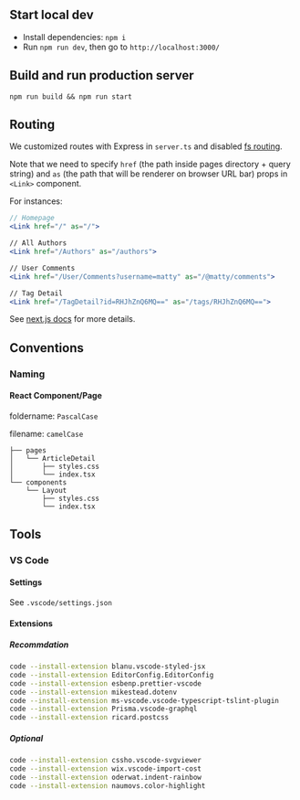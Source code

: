 ## Start local dev

- Install dependencies: `npm i`
- Run `npm run dev`, then go to `http://localhost:3000/`

## Build and run production server

`npm run build && npm run start`

## Routing

We customized routes with Express in `server.ts` and disabled [fs routing](https://github.com/zeit/next.js#disabling-file-system-routing).

Note that we need to specify `href` (the path inside pages directory + query string) and `as` (the path that will be renderer on browser URL bar) props in `<Link>` component.

For instances:

```jsx
// Homepage
<Link href="/" as="/">

// All Authors
<Link href="/Authors" as="/authors">

// User Comments
<Link href="/User/Comments?username=matty" as="/@matty/comments">

// Tag Detail
<Link href="/TagDetail?id=RHJhZnQ6MQ==" as="/tags/RHJhZnQ6MQ==">
```

See [next.js docs](https://github.com/zeit/next.js#routing) for more details.

## Conventions

### Naming

#### React Component/Page

foldername: `PascalCase`

filename: `camelCase`

```tree
├── pages
│   └── ArticleDetail
│       ├── styles.css
│       └── index.tsx
└── components
    └── Layout
        ├── styles.css
        └── index.tsx
```

## Tools

### VS Code

#### Settings

See `.vscode/settings.json`

#### Extensions

##### Recommdation

```bash
code --install-extension blanu.vscode-styled-jsx
code --install-extension EditorConfig.EditorConfig
code --install-extension esbenp.prettier-vscode
code --install-extension mikestead.dotenv
code --install-extension ms-vscode.vscode-typescript-tslint-plugin
code --install-extension Prisma.vscode-graphql
code --install-extension ricard.postcss
```

##### Optional

```bash
code --install-extension cssho.vscode-svgviewer
code --install-extension wix.vscode-import-cost
code --install-extension oderwat.indent-rainbow
code --install-extension naumovs.color-highlight
```
